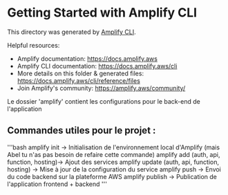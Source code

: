# Getting Started with Amplify CLI
This directory was generated by [Amplify CLI](https://docs.amplify.aws/cli).

Helpful resources:
- Amplify documentation: https://docs.amplify.aws
- Amplify CLI documentation: https://docs.amplify.aws/cli
- More details on this folder & generated files: https://docs.amplify.aws/cli/reference/files
- Join Amplify's community: https://amplify.aws/community/

Le dossier 'amplify' contient les configurations pour le back-end de l'application

## Commandes  utiles pour le projet :
'''bash 
amplify init -> Initialisation de l'environnement local d'Amplify (mais Abel tu n'as pas besoin de refaire cette commande)
amplify add (auth, api, function, hosting)-> Ajout des services
amplify update (auth, api, function, hosting) ->  Mise à jour de la configuration du service
amplify push -> Envoi du code backend sur la plateforme AWS
amplify publish  -> Publication de l'application frontend + backend
'''